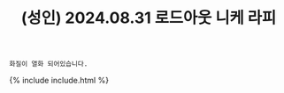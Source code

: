 ﻿---
title: (성인) 2024.08.31 로드아웃 니케 라피
categories: [2024, 스튜디오, 코스프레]
comments: false
model: [
    "loadoutstudio240831_Ggingnyang",
]
thumbnail: /assets/img/2024/08-31/IMG9288무료.jpg
---

`화질이 열화 되어있습니다.`

{% include include.html %}